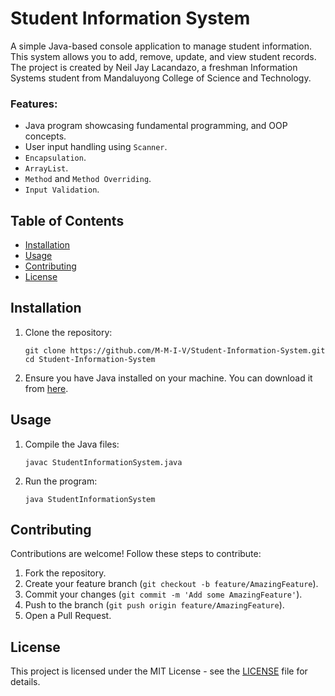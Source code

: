 # Student Information System
A simple Java-based console application to manage student information. This system allows you to add, remove, update, and view student records. The project is created by Neil Jay Lacandazo, a freshman Information Systems student from Mandaluyong College of Science and Technology.

### Features:
- Java program showcasing fundamental programming, and OOP concepts.
- User input handling using `Scanner`.
- `Encapsulation`.
- `ArrayList`.
- `Method` and `Method Overriding`.
- `Input Validation`.

## Table of Contents
- [Installation](#installation)
- [Usage](#usage)
- [Contributing](#contributing)
- [License](#license)

## Installation

1. Clone the repository:
   ```
   git clone https://github.com/M-M-I-V/Student-Information-System.git
   cd Student-Information-System
   ```
2. Ensure you have Java installed on your machine. You can download it from [here](https://www.oracle.com/java/technologies/javase-downloads.html).

## Usage

1. Compile the Java files:
   ```
   javac StudentInformationSystem.java
   ```
2. Run the program:
   ```
   java StudentInformationSystem
   ```

## Contributing

Contributions are welcome! Follow these steps to contribute:
1. Fork the repository.
2. Create your feature branch (`git checkout -b feature/AmazingFeature`).
3. Commit your changes (`git commit -m 'Add some AmazingFeature'`).
4. Push to the branch (`git push origin feature/AmazingFeature`).
5. Open a Pull Request.

## License

This project is licensed under the MIT License - see the [LICENSE](LICENSE) file for details.
